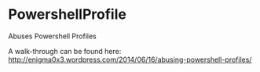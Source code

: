 PowershellProfile
=================

Abuses Powershell Profiles

A walk-through can be found here:
http://enigma0x3.wordpress.com/2014/06/16/abusing-powershell-profiles/
